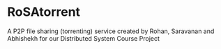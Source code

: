 # RoSAtorrent
A P2P file sharing (torrenting) service created by Rohan, Saravanan and Abhishekh for our Distributed System Course Project
